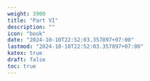 ```yaml
---
weight: 3900
title: "Part VI"
description: ""
icon: "book"
date: "2024-10-10T22:52:03.357897+07:00"
lastmod: "2024-10-10T22:52:03.357897+07:00"
katex: true
draft: false
toc: true
---
```


